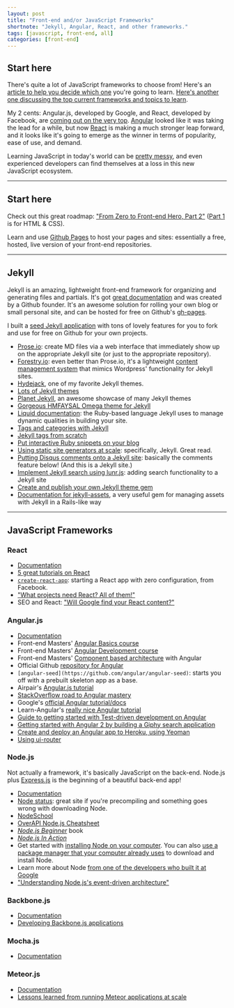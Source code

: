 ```yaml
---
layout: post
title: "Front-end and/or JavaScript Frameworks"
shortnote: "Jekyll, Angular, React, and other frameworks."
tags: [javascript, front-end, all]
categories: [front-end]
---
```


## Start here

There's quite a lot of JavaScript frameworks to choose from! Here's an [article to help you decide which one](https://www.sitepoint.com/top-javascript-frameworks-libraries-tools-use/) you're going to learn. [Here's another one discussing the top current frameworks and topics to learn](https://medium.com/javascript-scene/top-javascript-frameworks-topics-to-learn-in-2017-700a397b711).

My 2 cents: Angular.js, developed by Google, and React, developed by Facebook, are [coming out on the very top](https://medium.freecodecamp.com/angular-2-versus-react-there-will-be-blood-66595faafd51#.275mvwu8w). [Angular](#angularjs) looked like it was taking the lead for a while, but now [React](#react) is making a much stronger leap forward, and it looks like it's going to emerge as the winner in terms of popularity, ease of use, and demand.

Learning JavaScript in today's world can be [pretty messy](https://hackernoon.com/how-it-feels-to-learn-javascript-in-2016-d3a717dd577f#.yufaj0qrc), and even experienced developers can find themselves at a loss in this new JavaScript ecosystem.

<hr>

## Start here
Check out this great roadmap: ["From Zero to Front-end Hero, Part 2"](https://medium.freecodecamp.com/from-zero-to-front-end-hero-part-2-adfa4824da9b#.jipjenhuj) ([Part 1](https://medium.freecodecamp.com/from-zero-to-front-end-hero-part-1-7d4f7f0bff02#.sb4dij3lx) is for HTML & CSS).

Learn and use [Github Pages](https://pages.github.com/) to host your pages and sites: essentially a free, hosted, live version of your front-end repositories.

<hr>

## Jekyll
Jekyll is an amazing, lightweight front-end framework for organizing and generating files and partials.
It's got [great documentation](https://jekyllrb.com/docs/home/) and was created by a Github founder. It's an awesome solution for rolling your own blog or small personal site, and can be hosted for free on Github's [gh-pages](https://pages.github.com/).

I built a [seed Jekyll application](https://github.com/mindplace/jekyll-seed) with tons of lovely features for you to fork and use for free on Github for your own projects.

* [Prose.io](http://prose.io/): create MD files via a web interface that immediately show up on the appropriate Jekyll site (or just to the appropriate repository).
* [Forestry.io](https://forestry.io/): even better than Prose.io, it's a lightweight [content management system](https://en.wikipedia.org/wiki/Content_management_system) that mimics Wordpress' functionality for Jekyll sites.
* [Hydejack](https://github.com/qwtel/hydejack), one of my favorite Jekyll themes.
* [Lots of Jekyll themes](https://github.com/drjekyllthemes/themes)
* [Planet Jekyll](http://planetjekyll.github.io/showcase/), an awesome showcase of many Jekyll themes
* [Gorgeous HMFAYSAL Omega theme for Jekyll](https://github.com/hmfaysal/hmfaysal-omega-theme)
* [Liquid documentation](https://help.shopify.com/themes/liquid): the Ruby-based language Jekyll uses to manage dynamic qualities in building your site.
* [Tags and categories with Jekyll](http://www.minddust.com/post/tags-and-categories-on-github-pages/)
* [Jekyll tags from scratch](http://charliepark.org/tags-in-jekyll/)
* [Put interactive Ruby snippets on your blog](http://blog.klipse.tech/ruby/2016/06/20/blog-ruby.html)
* [Using static site generators at scale](https://www.smashingmagazine.com/2016/08/using-a-static-site-generator-at-scale-lessons-learned/): specifically, Jekyll. Great read.
* [Putting Disqus comments onto a Jekyll site](http://estherleytush.com/2016/06/25/adding-comments-to-jekyll-site.html): basically the comments feature below! (And this is a Jekyll site.)
* [Implement Jekyll search using lunr.js](http://jekyll.tips/jekyll-casts/jekyll-search-using-lunr-js/): adding search functionality to a Jekyll site
* [Create and publish your own Jekyll theme gem](https://webdesign.tutsplus.com/tutorials/how-to-create-and-publish-a-jekyll-theme-gem--cms-27475)
* [Documentation for jekyll-assets](http://www.rubydoc.info/gems/jekyll-assets/0.13.0), a very useful gem for managing assets with Jekyll in a Rails-like way


<hr>

## JavaScript Frameworks

### React
* [Documentation](https://facebook.github.io/react/docs/getting-started.html)
* [5 great tutorials on React](http://andrewhfarmer.com/getting-started-tutorials/)
* [`create-react-app`](https://blog.heroku.com/deploying-react-with-zero-configuration): starting a React app with zero configuration, from Facebook.
* ["What projects need React? All of them!"](https://medium.freecodecamp.org/which-projects-need-react-all-of-them-e7ccb6629ba7)
* SEO and React: ["Will Google find your React content?"](http://andrewhfarmer.com/react-seo/)

### Angular.js
* [Documentation](https://docs.angularjs.org/api)
* Front-end Masters' [Angular Basics course](https://front-endmasters.com/courses/angularjs-in-depth/)
* Front-end Masters' [Angular Development course](https://front-endmasters.com/courses/angular-app-dev/)
* Front-end Masters' [Component based architecture](https://front-endmasters.com/courses/angular-components-es6/) with Angular
* Official Github [repository for Angular](https://github.com/angular/angular.js)
* `[angular-seed](https://github.com/angular/angular-seed)`: starts you off with a prebuilt skeleton app as a base.
* Airpair's [Angular.js tutorial](https://www.airpair.com/angularjs/building-angularjs-app-tutorial)
* [StackOverflow road to Angular mastery](http://stackoverflow.com/questions/14333857/how-to-master-angularjs)
* Google's [official Angular tutorial/docs](https://docs.angularjs.org/tutorial/step_00)
* Learn-Angular's [really nice Angular tutorial](http://www.learn-angular.org/#!/lessons/the-essentials)
* [Guide to getting started with Test-driven development on Angular](http://tutorials.pluralsight.com/front-end-javascript/introduction-to-angular-test-driven-development#2qJdkXlRw9jxMDxW.99)
* [Getting started with Angular 2 by building a Giphy search application](http://tutorials.pluralsight.com/front-end-javascript/getting-started-with-angular-2-by-building-a-giphy-search-application#81g9AC3igbvYGEkZ.99)
* [Create and deploy an Angular app to Heroku, using Yeoman](http://awaxman11.github.io/blog/2014/07/13/how-to-create-an-angular-app-using-yeoman-and-deploy-it-to-heroku/)
* [Using ui-router](https://scotch.io/tutorials/3-simple-tips-for-using-ui-router)

### Node.js
Not actually a framework, it's basically JavaScript on the back-end. Node.js plus [Express.js](https://expressjs.com/) is the beginning of a beautiful back-end app!

* [Documentation](https://nodejs.org/en/docs/)
* [Node status](http://status.npmjs.org/): great site if you're precompiling and something goes wrong with downloading Node.
* [NodeSchool](http://nodeschool.io/)
* [OverAPI Node.js Cheatsheet](http://overapi.com/nodejs)
* [*Node.js Beginner*](http://www.nodebeginner.org/) book
* [*Node.js In Action*](https://www.manning.com/books/node-js-in-action)
* Get started with [installing Node on your computer](https://docs.npmjs.com/getting-started/installing-node). You can also [use a package manager that your computer already uses](https://nodejs.org/en/download/package-manager/) to download and install Node.
* Learn more about Node [from one of the developers who built it at Google](https://medium.freecodecamp.com/an-interview-with-matt-loring-an-engineer-on-googles-nodejs-runtime-team-3de1adddffdd)
* ["Understanding Node.js's event-driven architecture"](https://medium.freecodecamp.com/understanding-node-js-event-driven-architecture-223292fcbc2d)

### Backbone.js
* [Documentation](http://backbonejs.org/)
* [Developing Backbone.js applications](https://addyosmani.com/backbone-fundamentals/)

### Mocha.js
* [Documentation](https://mochajs.org/)

### Meteor.js
* [Documentation](https://www.meteor.com/)
* [Lessons learned from running Meteor applications at scale](https://medium.freecodecamp.com/scaling-meteor-a-year-on-26ee37588e4b#.o51ip2eal)
